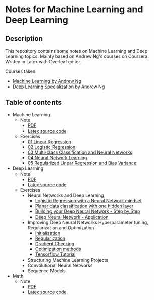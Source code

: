 # Notes for Machine Learning and Deep Learning

## Description

This repository contains some notes on Machine Learning and Deep Learning topics. Mainly based on Andrew Ng's courses on Coursera. Written in Latex with Overleaf editor.

Courses taken:

- [Machine Learning by Andrew Ng](https://www.coursera.org/learn/machine-learning)
- [Deep Learning Specialization by Andrew Ng](https://www.coursera.org/specializations/deep-learning)

## Table of contents

- Machine Learning
  - Note
    - [PDF](./ml_course/note/MLNote-2021-08-22.pdf)
    - [Latex source code](./ml_course/note/main.tex)
  - Exercises
    - [01 Linear Regression](./ml_course/exercises/01_Linear_Regression/ex_01.ipynb)
    - [02 Logistic Regression](./ml_course/exercises/02_Logistic_Regression/ex_02.ipynb)
    - [03 Multi-class Classification and Neural Networks](./ml_course/exercises/03_Multi_class_Classification_and_Neural_Networks/ex_03.ipynb)
    - [04 Neural Network Learning](./ml_course/exercises/04_Neural_Network_Learning/ex_04.ipynb)
    - [05 Regularized Linear Regression and Bias Variance](./ml_course/exercises/05_Regularized_Linear_Regression_and_Bias_Variance/ex_05.ipynb)
- Deep Learning
  - Note
    - [PDF](./dl_course/note/DLNote-2021-09-04.pdf)
    - [Latex source code](./dl_course/note/main.tex)
  - Exercises
    - Neural Networks and Deep Learning
      - [Logistic Regression with a Neural Network mindset](./dl_course/exercises/01_Neural_Networks_and_Deep_Learning/01/01_Logistic_Regression_with_a_Neural_Network_mindset.ipynb)
      - [Planar data classification with one hidden layer](./dl_course/exercises/01_Neural_Networks_and_Deep_Learning/02/02_Planar_data_classification_with_one_hidden_layer.ipynb)
      - [Building your Deep Neural Network - Step by Step](./dl_course/exercises/01_Neural_Networks_and_Deep_Learning/03/03_Building_your_Deep_Neural_Network_-_Step_by_Step.ipynb)
      - [Deep Neural Network - Application](./dl_course/exercises/01_Neural_Networks_and_Deep_Learning/04/04_Deep_Neural_Network_-_Application.ipynb)
    - Improving Deep Neural Networks Hyperparameter tuning, Regularization and Optimization
      - [Initialization](./dl_course/exercises/02_Improving_Deep_Neural_Networks_Hyperparameter_tuning,_Regularization_and_Optimization/01/01_Initialization.ipynb)
      - [Regularization](./dl_course/exercises/02_Improving_Deep_Neural_Networks_Hyperparameter_tuning,_Regularization_and_Optimization/02/02_Regularization.ipynb)
      - [Gradient Checking](./dl_course/exercises/02_Improving_Deep_Neural_Networks_Hyperparameter_tuning,_Regularization_and_Optimization/03/03_Gradient_Checking.ipynb)
      - [Optimization methods](./dl_course/exercises/02_Improving_Deep_Neural_Networks_Hyperparameter_tuning,_Regularization_and_Optimization/04/04_Optimization_methods.ipynb)
      - [Tensorflow Tutorial](./dl_course/exercises/02_Improving_Deep_Neural_Networks_Hyperparameter_tuning,_Regularization_and_Optimization/05/05_Tensorflow_Tutorial.ipynb)
    - Structuring Machine Learning Projects
    - Convolutional Neural Networks
    - Sequence Models
- Math
  - Note
    - [PDF](./math/note/MathNote-2021-08-22.pdf)
    - [Latex source code](./math/note/main.tex)
